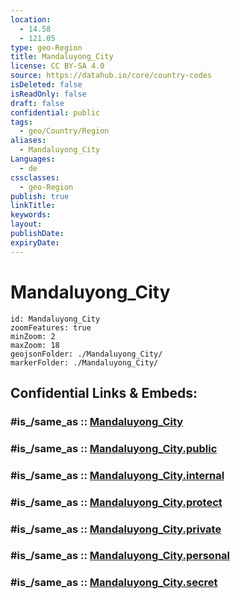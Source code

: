 ```yaml
---
location:
  - 14.58
  - 121.05
type: geo-Region
title: Mandaluyong_City
license: CC BY-SA 4.0
source: https://datahub.io/core/country-codes
isDeleted: false
isReadOnly: false
draft: false
confidential: public
tags:
  - geo/Country/Region
aliases:
  - Mandaluyong_City
Languages:
  - de
cssclasses:
  - geo-Region
publish: true
linkTitle:
keywords:
layout:
publishDate:
expiryDate:
---
```


# Mandaluyong_City

```leaflet
id: Mandaluyong_City
zoomFeatures: true 
minZoom: 2 
maxZoom: 18
geojsonFolder: ./Mandaluyong_City/
markerFolder: ./Mandaluyong_City/
```


## Confidential Links & Embeds: 

### #is_/same_as :: [Mandaluyong_City](/_Standards/Earth/Continent/Asia/Asia~South~East/Malay_Archipelago/Philippines/Regions~Philippines/Mandaluyong_City.md) 

### #is_/same_as :: [Mandaluyong_City.public](/_public/Earth/Continent/Asia/Asia~South~East/Malay_Archipelago/Philippines/Regions~Philippines/Mandaluyong_City.public.md) 

### #is_/same_as :: [Mandaluyong_City.internal](/_internal/Earth/Continent/Asia/Asia~South~East/Malay_Archipelago/Philippines/Regions~Philippines/Mandaluyong_City.internal.md) 

### #is_/same_as :: [Mandaluyong_City.protect](/_protect/Earth/Continent/Asia/Asia~South~East/Malay_Archipelago/Philippines/Regions~Philippines/Mandaluyong_City.protect.md) 

### #is_/same_as :: [Mandaluyong_City.private](/_private/Earth/Continent/Asia/Asia~South~East/Malay_Archipelago/Philippines/Regions~Philippines/Mandaluyong_City.private.md) 

### #is_/same_as :: [Mandaluyong_City.personal](/_personal/Earth/Continent/Asia/Asia~South~East/Malay_Archipelago/Philippines/Regions~Philippines/Mandaluyong_City.personal.md) 

### #is_/same_as :: [Mandaluyong_City.secret](/_secret/Earth/Continent/Asia/Asia~South~East/Malay_Archipelago/Philippines/Regions~Philippines/Mandaluyong_City.secret.md)

